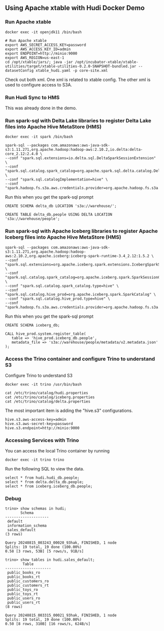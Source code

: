 ## Using Apache xtable with Hudi Docker Demo

### Run Apache xtable

```
docker exec -it openjdk11 /bin/bash

# Run Apache xtable
export AWS_SECRET_ACCESS_KEY=password
export AWS_ACCESS_KEY_ID=admin
export ENDPOINT=http://minio:9000
export AWS_REGION=us-east-1
cd /opt/xtable/jars/; java -jar /opt/incubator-xtable/xtable-utilities/target/xtable-utilities-0.2.0-SNAPSHOT-bundled.jar --datasetConfig xtable_hudi.yaml -p core-site.xml
```
Check out both xml.  One xml is related to xtable config.  The other xml is used to configure access to S3A.

### Run Hudi Sync to HMS

This was already done in the demo.

### Run spark-sql with Delta Lake libraries to register Delta Lake files into Apache Hive MetaStore (HMS)

```
docker exec -it spark /bin/bash

spark-sql --packages com.amazonaws:aws-java-sdk-s3:1.11.271,org.apache.hadoop:hadoop-aws:2.10.2,io.delta:delta-core_2.12:2.4.0 \
--conf "spark.sql.extensions=io.delta.sql.DeltaSparkSessionExtension" \
--conf "spark.sql.catalog.spark_catalog=org.apache.spark.sql.delta.catalog.DeltaCatalog" \
--conf "spark.sql.catalogImplementation=hive" \
--conf "spark.hadoop.fs.s3a.aws.credentials.provider=org.apache.hadoop.fs.s3a.SimpleAWSCredentialsProvider"
```
Run this when you get the spark-sql prompt
```
CREATE SCHEMA delta_db LOCATION 's3a://warehouse/';

CREATE TABLE delta_db.people USING DELTA LOCATION 's3a://warehouse/people';
```

###  Run spark-sql with Apache Iceberg libraries to register Apache Iceberg files into Apache Hive MetaStore (HMS)

```
spark-sql --packages com.amazonaws:aws-java-sdk-s3:1.11.271,org.apache.hadoop:hadoop-aws:2.10.2,org.apache.iceberg:iceberg-spark-runtime-3.4_2.12:1.5.2 \
--conf "spark.sql.extensions=org.apache.iceberg.spark.extensions.IcebergSparkSessionExtensions" \
--conf "spark.sql.catalog.spark_catalog=org.apache.iceberg.spark.SparkSessionCatalog" \
--conf "spark.sql.catalog.spark_catalog.type=hive" \
--conf "spark.sql.catalog.hive_prod=org.apache.iceberg.spark.SparkCatalog" \
--conf "spark.sql.catalog.hive_prod.type=hive" \
--conf "spark.hadoop.fs.s3a.aws.credentials.provider=org.apache.hadoop.fs.s3a.SimpleAWSCredentialsProvider"
```
Run this when you get the spark-sql prompt
```
CREATE SCHEMA iceberg_db;

CALL hive_prod.system.register_table(
   table => 'hive_prod.iceberg_db.people',
   metadata_file => 's3a://warehouse/people/metadata/v2.metadata.json'
);
```

### Access the Trino container and configure Trino to understand S3

Configure Trino to understand S3

```
docker exec -it trino /usr/bin/bash

cat /etc/trino/catalog/hudi.properties
cat /etc/trino/catalog/iceberg.properties
cat /etc/trino/catalog/delta.properties
```

The most important item is adding the "hive.s3" configurations.
```
hive.s3.aws-access-key=admin
hive.s3.aws-secret-key=password
hive.s3.endpoint=http://minio:9000
```

### Accessing Services with Trino

You can access the local Trino container by running 

```
docker exec -it trino trino
```

Run the following SQL to view the data.

```
select * from hudi.hudi_db.people;
select * from delta.delta_db.people;
select * from iceberg.iceberg_db.people;
```

### Debug

```
trino> show schemas in hudi;
       Schema       
--------------------
 default            
 information_schema 
 sales_default      
(3 rows)

Query 20240815_003243_00020_93hak, FINISHED, 1 node
Splits: 19 total, 19 done (100.00%)
0.58 [3 rows, 53B] [5 rows/s, 91B/s]

trino> show tables in hudi.sales_default;
        Table        
---------------------
 public_books_ro     
 public_books_rt     
 public_customers_ro 
 public_customers_rt 
 public_toys_ro      
 public_toys_rt      
 public_users_ro     
 public_users_rt     
(8 rows)

Query 20240815_003315_00021_93hak, FINISHED, 1 node
Splits: 19 total, 19 done (100.00%)
0.50 [8 rows, 310B] [16 rows/s, 624B/s]
```
